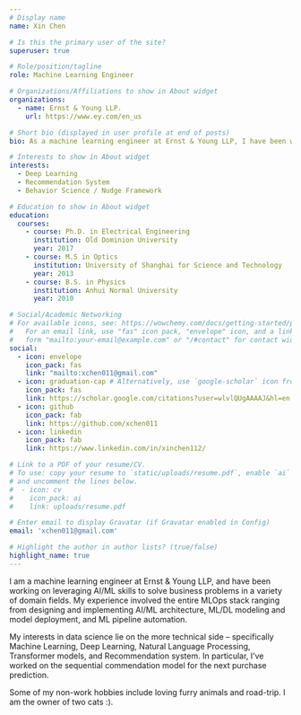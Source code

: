 ```yaml
---
# Display name
name: Xin Chen

# Is this the primary user of the site?
superuser: true

# Role/position/tagline
role: Machine Learning Engineer

# Organizations/Affiliations to show in About widget
organizations:
  - name: Ernst & Young LLP.
    url: https://www.ey.com/en_us

# Short bio (displayed in user profile at end of posts)
bio: As a machine learning engineer at Ernst & Young LLP, I have been working on leveraging AI/ML skills to solve business problems in a variety of domain fields. My experience involved the entire MLOps stack ranging from designing and implementing AI/ML architecture, ML/DL modeling and model deployment, and ML pipeline automation. My interests in data science lie on the more technical side – specifically Machine Learning, Deep Learning, Natural Language Processing, Transformer models, and Recommendation system. In particular, I’ve worked on the sequential commendation model for the next purchase prediction. Some of my non-work hobbies include loving furry animals and road-trip. She is the owner of two cats. 

# Interests to show in About widget
interests:
  - Deep Learning
  - Recommendation System
  - Behavior Science / Nudge Framework

# Education to show in About widget
education:
  courses:
    - course: Ph.D. in Electrical Engineering
      institution: Old Dominion University
      year: 2017
    - course: M.S in Optics
      institution: University of Shanghai for Science and Technology
      year: 2013
    - course: B.S. in Physics
      institution: Anhui Normal University
      year: 2010

# Social/Academic Networking
# For available icons, see: https://wowchemy.com/docs/getting-started/page-builder/#icons
#   For an email link, use "fas" icon pack, "envelope" icon, and a link in the
#   form "mailto:your-email@example.com" or "/#contact" for contact widget.
social:
  - icon: envelope
    icon_pack: fas
    link: "mailto:xchen011@gmail.com"
  - icon: graduation-cap # Alternatively, use `google-scholar` icon from `ai` icon pack
    icon_pack: fas
    link: https://scholar.google.com/citations?user=wlvlQUgAAAAJ&hl=en
  - icon: github
    icon_pack: fab
    link: https://github.com/xchen011
  - icon: linkedin
    icon_pack: fab
    link: https://www.linkedin.com/in/xinchen112/

# Link to a PDF of your resume/CV.
# To use: copy your resume to `static/uploads/resume.pdf`, enable `ai` icons in `params.toml`,
# and uncomment the lines below.
#  - icon: cv
#    icon_pack: ai
#    link: uploads/resume.pdf

# Enter email to display Gravatar (if Gravatar enabled in Config)
email: 'xchen011@gmail.com'

# Highlight the author in author lists? (true/false)
highlight_name: true
---
```

I am a machine learning engineer at Ernst & Young LLP, and have been working on leveraging AI/ML skills to solve business problems in a variety of domain fields. My experience involved the entire MLOps stack ranging from designing and implementing AI/ML architecture, ML/DL modeling and model deployment, and ML pipeline automation. 

My interests in data science lie on the more technical side – specifically Machine Learning, Deep Learning, Natural Language Processing, Transformer models, and Recommendation system. In particular, I’ve worked on the sequential commendation model for the next purchase prediction. 

Some of my non-work hobbies include loving furry animals and road-trip. I am the owner of two cats :).

